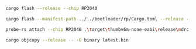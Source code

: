 ```bash
cargo flash --release --chip RP2040
```

```bash
cargo flash --manifest-path ../../bootloader/rp/Cargo.toml --release --chip RP2040
```

```bash
probe-rs attach --chip RP2040 .\target\thumbv6m-none-eabi\release\mdrc-pacbot-pico
```

```bash
cargo objcopy --release -- -O binary latest.bin
```